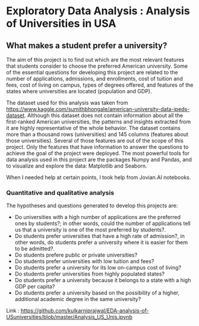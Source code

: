 # Exploratory Data Analysis : Analysis of Universities in USA
## What makes a student prefer a university?

The aim of this project is to find out which are the most relevant features that students consider to choose the preferred 
American university. Some of the essential questions for developing this project are related to the number of applications, admissions, 
and enrollments, cost of tuition and fees, cost of living on campus, types of degrees offered, and features of the states where universities 
are located (population and GDP).

The dataset used for this analysis was taken from https://www.kaggle.com/sumithbhongale/american-university-data-ipeds-dataset. Although this dataset does not contain information about all the first-ranked American universities, the patterns and insights extracted from it are highly representative of the whole behavior. The dataset contains more than a thousand rows (universities) and 145 columns (features about those universities). Several of those features are out of the scope of this project. Only the features that have information to answer the questions to achieve the goal of the project were deployed. The most powerful tools for data analysis used in this project are the packages Numpy and Pandas, and to visualize and explore the data: Matplotlib and Seaborn.

When I needed help at certain points, I took help from Jovian.AI notebooks. 

### Quantitative and qualitative analysis 

The hypotheses and questions generated to develop this projects are:

* Do universities with a high number of applications are the preferred ones by students?; in other words, could the number of applications tell us that a university is one of the most preferred by students?.
* Do students prefer universities that have a high rate of admission?, in other words, do students prefer a university where it is easier for them to be admitted?.
* Do students prefere public or private universities?
* Do students prefer universities with low tuition and fees?
* Do students prefer a university for its low on-campus cost of living?
* Do students prefer universities from highly populated states?
* Do students prefer a university because it belongs to a state with a high GDP per capita?
* Do students prefer a university based on the possibility of a higher, additional academic degree in the same university?

Link : https://github.com/kulkarniprajwal/EDA-analysis-of-USuniversities/blob/master/Analysis_US_Unis.ipynb
